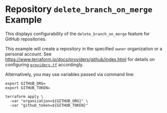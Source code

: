 # Repository `delete_branch_on_merge` Example

This displays configurability of the `delete_branch_on_merge` feature for GitHub repositories.

This example will create a repository in the specified `owner` organization or a personal account. See https://www.terraform.io/docs/providers/github/index.html for details on configuring [`providers.tf`](./providers.tf) accordingly.

Alternatively, you may use variables passed via command line:

```console
export GITHUB_ORG=
export GITHUB_TOKEN=
```

```console
terraform apply \
  -var "organization=${GITHUB_ORG}" \
  -var "github_token=${GITHUB_TOKEN}"
```
